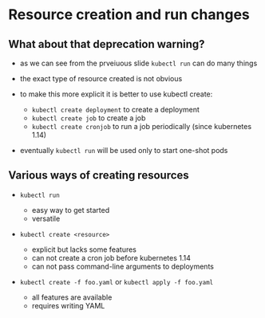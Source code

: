 # Resource creation and run changes

## What about that deprecation warning?
- as we can see from the prveiuous slide `kubectl run` can do many things
- the exact type of resource created is not obvious
- to make this more explicit it is better to use kubectl create:
  - `kubectl create deployment` to create a deployment
  - `kubectl create job` to create a job
  - `kubectl create cronjob` to run a job periodically (since kubernetes 1.14)

- eventually `kubectl run` will be used only to start one-shot pods


## Various ways of creating resources

- `kubectl run`
  - easy way to get started
  - versatile

- `kubectl create <resource>`
  - explicit but lacks some features
  - can not create a cron job before kubernetes 1.14
  - can not pass command-line arguments to deployments

- `kubectl create -f foo.yaml` or `kubectl apply -f foo.yaml`
  - all features are available
  - requires writing YAML


